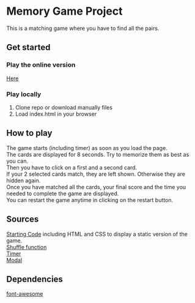 # Memory Game Project
This is a matching game where you have to find all the pairs.

## Get started
### Play the online version
[Here](https://r1oga.github.io/memory-game/)

### Play locally
1. Clone repo or download manually files
2. Load index.html in your browser

## How to play
The game starts (including timer) as soon as you load the page.  
The cards are displayed for 8 seconds. Try to memorize them as best as you can.  
Then you have to click on a first and a second card.  
If your 2 selected cards match, they are left shown. Otherwise they are hidden again.  
Once you have matched all the cards, your final score and the time you needed to complete the game are displayed.  
You can restart the game anytime in clicking on the restart button.

## Sources
[Starting Code](https://github.com/udacity/fend-project-memory-game) including HTML and CSS to display a static version of the game.  
[Shuffle function](http://stackoverflow.com/a/2450976)  
[Timer](https://albert-gonzalez.github.io/easytimer.js/)  
[Modal](https://www.w3schools.com/howto/howto_css_modals.asp)

## Dependencies
[font-awesome](https://maxcdn.bootstrapcdn.com/font-awesome/4.6.1/css/font-awesome.min.css)

